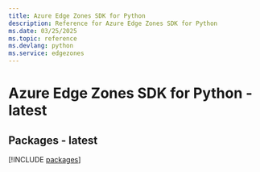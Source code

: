 ```yaml
---
title: Azure Edge Zones SDK for Python
description: Reference for Azure Edge Zones SDK for Python
ms.date: 03/25/2025
ms.topic: reference
ms.devlang: python
ms.service: edgezones
---
```

# Azure Edge Zones SDK for Python - latest
## Packages - latest
[!INCLUDE [packages](edge-zones-index.md)]